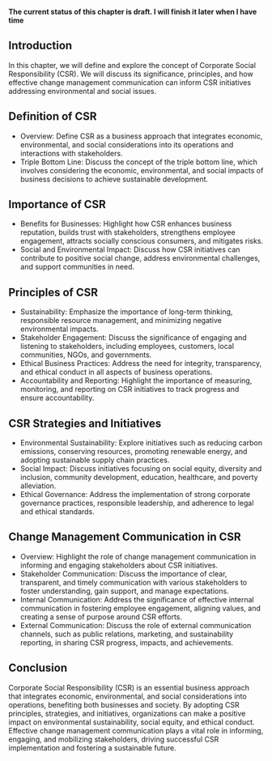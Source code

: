**The current status of this chapter is draft. I will finish it later when I have time**

Introduction
------------

In this chapter, we will define and explore the concept of Corporate Social Responsibility (CSR). We will discuss its significance, principles, and how effective change management communication can inform CSR initiatives addressing environmental and social issues.

Definition of CSR
-----------------

* Overview: Define CSR as a business approach that integrates economic, environmental, and social considerations into its operations and interactions with stakeholders.
* Triple Bottom Line: Discuss the concept of the triple bottom line, which involves considering the economic, environmental, and social impacts of business decisions to achieve sustainable development.

Importance of CSR
-----------------

* Benefits for Businesses: Highlight how CSR enhances business reputation, builds trust with stakeholders, strengthens employee engagement, attracts socially conscious consumers, and mitigates risks.
* Social and Environmental Impact: Discuss how CSR initiatives can contribute to positive social change, address environmental challenges, and support communities in need.

Principles of CSR
-----------------

* Sustainability: Emphasize the importance of long-term thinking, responsible resource management, and minimizing negative environmental impacts.
* Stakeholder Engagement: Discuss the significance of engaging and listening to stakeholders, including employees, customers, local communities, NGOs, and governments.
* Ethical Business Practices: Address the need for integrity, transparency, and ethical conduct in all aspects of business operations.
* Accountability and Reporting: Highlight the importance of measuring, monitoring, and reporting on CSR initiatives to track progress and ensure accountability.

CSR Strategies and Initiatives
------------------------------

* Environmental Sustainability: Explore initiatives such as reducing carbon emissions, conserving resources, promoting renewable energy, and adopting sustainable supply chain practices.
* Social Impact: Discuss initiatives focusing on social equity, diversity and inclusion, community development, education, healthcare, and poverty alleviation.
* Ethical Governance: Address the implementation of strong corporate governance practices, responsible leadership, and adherence to legal and ethical standards.

Change Management Communication in CSR
--------------------------------------

* Overview: Highlight the role of change management communication in informing and engaging stakeholders about CSR initiatives.
* Stakeholder Communication: Discuss the importance of clear, transparent, and timely communication with various stakeholders to foster understanding, gain support, and manage expectations.
* Internal Communication: Address the significance of effective internal communication in fostering employee engagement, aligning values, and creating a sense of purpose around CSR efforts.
* External Communication: Discuss the role of external communication channels, such as public relations, marketing, and sustainability reporting, in sharing CSR progress, impacts, and achievements.

Conclusion
----------

Corporate Social Responsibility (CSR) is an essential business approach that integrates economic, environmental, and social considerations into operations, benefiting both businesses and society. By adopting CSR principles, strategies, and initiatives, organizations can make a positive impact on environmental sustainability, social equity, and ethical conduct. Effective change management communication plays a vital role in informing, engaging, and mobilizing stakeholders, driving successful CSR implementation and fostering a sustainable future.
